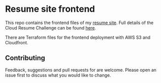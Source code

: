 # Resume site frontend

This repo contains the frontend files of my [resume site](https://resume.kgmy.at). Full details of the Cloud Resume Challenge can be found [here](https://cloudresumechallenge.dev/).

There are Terraform files for the frontend deployment with AWS S3 and Cloudfront.

## Contributing

Feedback, suggestions and pull requests for are welcome. Please open an issue first to discuss what you would like to change.
